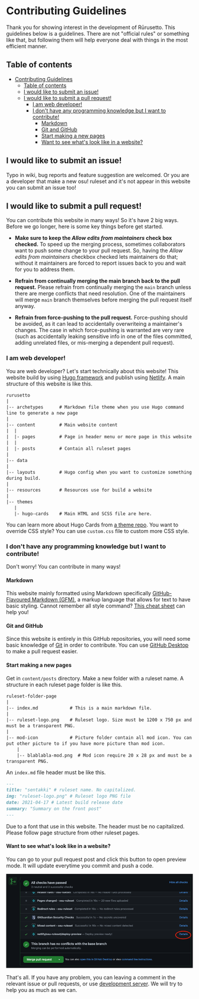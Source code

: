 # Contributing Guidelines

Thank you for showing interest in the development of Rūrusetto. This guidelines below is a guidelines. There are not "official rules" or something like that, but following them will help everyone deal with things in the most efficient manner.

## Table of contents

- [Contributing Guidelines](#contributing-guidelines)
  - [Table of contents](#table-of-contents)
  - [I would like to submit an issue!](#i-would-like-to-submit-an-issue)
  - [I would like to submit a pull request!](#i-would-like-to-submit-a-pull-request)
    - [I am web developer!](#i-am-web-developer)
    - [I don't have any programming knowledge but I want to contribute!](#i-dont-have-any-programming-knowledge-but-i-want-to-contribute)
      - [Markdown](#markdown)
      - [Git and GitHub](#git-and-github)
      - [Start making a new pages](#start-making-a-new-pages)
      - [Want to see what's look like in a website?](#want-to-see-whats-look-like-in-a-website)

## I would like to submit an issue!

Typo in wiki, bug reports and feature suggestion are welcomed. Or you are a developer that make a new osu! ruleset and it's not appear in this website you can submit an issue too!

## I would like to submit a pull request!

You can contribute this website in many ways! So it's have 2 big ways. Before we go longer, here is some key things before get started.

* **Make sure to keep the *Allow edits from maintainers* check box checked.**
  To speed up the merging process, sometimes collaborators want to push some change to your pull request. So, having the *Allow edits from maintainers* checkbox checked lets maintainers do that; without it maintainers are forced to report issues back to you and wait for you to address them.

* **Refrain from continually merging the main branch back to the pull request.**
  Please refrain from continually merging the `main` branch unless there are merge conflicts that need resolution. One of the maintainers will merge `main` branch themselves before merging the pull request itself anyway.

* **Refrain from force-pushing to the pull request.**
  Force-pushing should be avoided, as it can lead to accidentally overwriteing a maintainer's changes. The case in which force-pushing is warranted are very rare (such as accidentally leaking sensitive info in one of the files committed, adding unrelated files, or mis-merging a dependent pull request).

<!-- * **Feel free to reach out for help.** : Finding main Discord server-->
### I am web developer!

You are web developer? Let's start technically about this website! This website build by using [Hugo framework](https://github.com/gohugoio/hugo) and publish using [Netlify](https://www.netlify.com/). A main structure of this website is like this.

```
rurusetto
|
|-- archetypes      # Markdown file theme when you use Hugo command line to generate a new page
|
|-- content         # Main website content
|  |
|  |- pages         # Page in header menu or more page in this website
|  |
|  |- posts         # Contain all ruleset pages
|
|-- data
|
|-- layouts         # Hugo config when you want to customize something during build.
|
|-- resources       # Resources use for build a website
|
|-- themes
   |
   |- hugo-cards    # Main HTML and SCSS file are here.
```

You can learn more about Hugo Cards from [a theme repo](https://github.com/bul-ikana/hugo-cards). You want to override CSS style? You can use `custom.css` file to custom more CSS style.

### I don't have any programming knowledge but I want to contribute!

Don't worry! You can contribute in many ways!

#### Markdown

This website mainly formatted using Markdown specifically [GitHub-Flavoured Markdown (GFM)](https://docs.github.com/en/github/writing-on-github/getting-started-with-writing-and-formatting-on-github), a markup language that allows for text to have basic styling. Cannot remember all style command? [This cheat sheet](https://github.com/adam-p/markdown-here/wiki/Markdown-Cheatsheet) can help you!

#### Git and GitHub

Since this website is entirely in this GitHub repositories, you will need some basic knowledge of [Git](https://git-scm.com/) in order to contribute.
You can use [GitHub Desktop](https://desktop.github.com/) to make a pull request easier.

#### Start making a new pages

Get in `content/posts` directory. Make a new folder with a ruleset name. A structure in each ruleset page folder is like this.

```
ruleset-folder-page
|
|-- index.md            # This is a main markdown file.
|
|-- ruleset-logo.png    # Ruleset logo. Size must be 1200 x 750 px and must be a transparent PNG.
|
|-- mod-icon            # Picture folder contain all mod icon. You can put other picture to if you have more picture than mod icon.
    |
    |-- blablabla-mod.png  # Mod icon require 20 x 28 px and must be a transparent PNG.
```

An `index.md` file header must be like this.

```markdown
---
title: "sentakki" # ruleset name. No capitalized.
img: "ruleset-logo.png" # Ruleset logo PNG file
date: 2021-04-17 # Latest build release date
summary: "Summary on the front post"
---
```

Due to a font that use in this website. The header must be no capitalized. Please follow page structure from other ruleset pages.

#### Want to see what's look like in a website?

You can go to your pull request post and click this button to open preview mode. It will update everytime you commit and push a code.

![Deploy preview](deploy-preview.png)

That's all. If you have any problem, you can leaving a comment in the relevant issue or pull requests, or use [development server](). We will try to help you as much as we can.